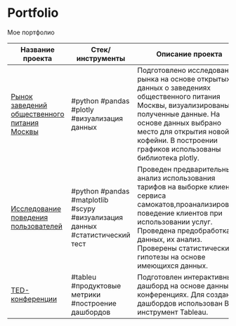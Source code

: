 # Portfolio
Мое портфолио

| Название проекта  | Стек/инструменты | Описание проекта|
| ----------------- | ---------------- |---------------- |
| [Рынок заведений общественного питания Москвы](https://github.com/RustamBash7/Portfolio/blob/main/Project-plotly/plotly.ipynb)  | #python #pandas #plotly #визуализация данных  | Подготовлено исследование рынка на основе открытых данных о заведениях общественного питания Москвы, визуализированы полученные данные. На основе данных выбрано место для открытия новой кофейни. В построении графиков  использованы библиотека plotly.   |
| [Исследование поведения пользователей](https://github.com/RustamBash7/Portfolio/blob/main/project-scipy/scypi.ipynb)  |  #python #pandas #matplotlib #scypy #визуализация данных #статистический тест| Проведен предварительный анализ использования тарифов на выборке клиентов сервиса самокатов,проанализировано поведение клиентов при использовании услуг. Проведена предобработка данных, их анализ. Проверены статистические гипотезы на основе имеющихся данных.  |
| [TED-конференции](https://public.tableau.com/app/profile/rustam.s3669/viz/TED-conference_17114765430240/TED-)  | #tableu #продуктовые метрики #построение дашбордов  | Подготовлен интерактивный дашборд на основе данных о конференциях. Для создания дашбордов использован BI-инструмент Tableau.  |

